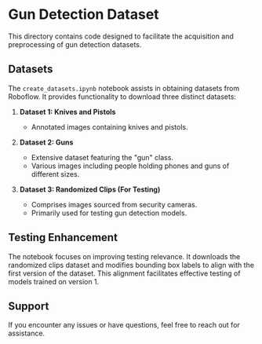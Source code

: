 # Gun Detection Dataset

This directory contains code designed to facilitate the acquisition and preprocessing of gun detection datasets. 

## Datasets

The `create_datasets.ipynb` notebook assists in obtaining datasets from Roboflow. It provides functionality to download three distinct datasets:

1. **Dataset 1: Knives and Pistols**
   - Annotated images containing knives and pistols.
   
2. **Dataset 2: Guns**
   - Extensive dataset featuring the "gun" class.
   - Various images including people holding phones and guns of different sizes.
   
3. **Dataset 3: Randomized Clips (For Testing)**
   - Comprises images sourced from security cameras.
   - Primarily used for testing gun detection models.

## Testing Enhancement

The notebook focuses on improving testing relevance. It downloads the randomized clips dataset and modifies bounding box labels to align with the first version of the dataset. This alignment facilitates effective testing of models trained on version 1.

## Support

If you encounter any issues or have questions, feel free to reach out for assistance.

